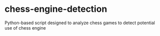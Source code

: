 # chess-engine-detection
Python-based script designed to analyze chess games to detect potential use of chess engine
